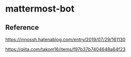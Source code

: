 # mattermost-bot

## Reference

https://innossh.hatenablog.com/entry/2019/07/29/161130

https://qiita.com/takom16/items/f97b37b7404648a64f23
